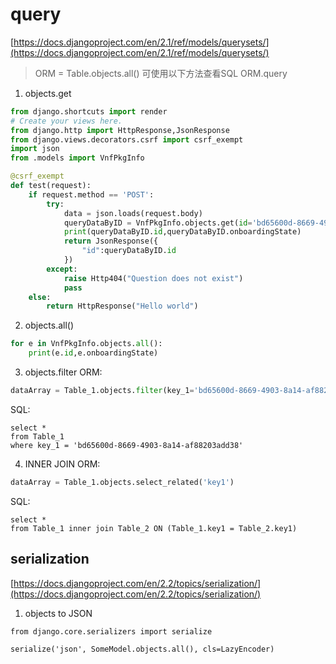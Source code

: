 # query
[https://docs.djangoproject.com/en/2.1/ref/models/querysets/](https://docs.djangoproject.com/en/2.1/ref/models/querysets/)

> ORM = Table.objects.all()
> 可使用以下方法查看SQL
> ORM.query

1. objects.get
```python
from django.shortcuts import render
# Create your views here.
from django.http import HttpResponse,JsonResponse
from django.views.decorators.csrf import csrf_exempt
import json
from .models import VnfPkgInfo

@csrf_exempt
def test(request):
    if request.method == 'POST':
        try:
            data = json.loads(request.body)
            queryDataByID = VnfPkgInfo.objects.get(id='bd65600d-8669-4903-8a14-af88203add39')
            print(queryDataByID.id,queryDataByID.onboardingState)
            return JsonResponse({
                "id":queryDataByID.id
            })
        except:
            raise Http404("Question does not exist")
            pass
    else:
        return HttpResponse("Hello world")
```
2. objects.all()
```python
for e in VnfPkgInfo.objects.all():
    print(e.id,e.onboardingState)
```
3. objects.filter
ORM:
```python
dataArray = Table_1.objects.filter(key_1='bd65600d-8669-4903-8a14-af88203add38')
```
SQL:
```
select *
from Table_1
where key_1 = 'bd65600d-8669-4903-8a14-af88203add38'
```
4. INNER JOIN
ORM:
```python
dataArray = Table_1.objects.select_related('key1') 
```
SQL:
```
select *
from Table_1 inner join Table_2 ON (Table_1.key1 = Table_2.key1)
```

## serialization
[https://docs.djangoproject.com/en/2.2/topics/serialization/](https://docs.djangoproject.com/en/2.2/topics/serialization/)
1. objects to JSON
```
from django.core.serializers import serialize

serialize('json', SomeModel.objects.all(), cls=LazyEncoder)
```